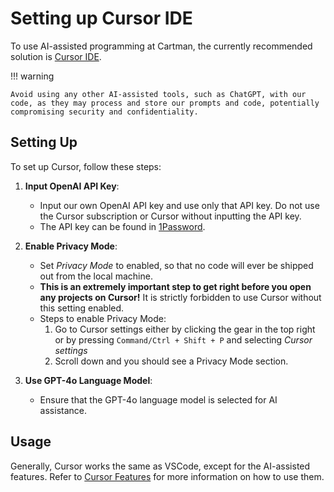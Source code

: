 # Setting up Cursor IDE

To use AI-assisted programming at Cartman, the currently recommended solution is [Cursor IDE](https://www.cursor.sh/).

!!! warning

    Avoid using any other AI-assisted tools, such as ChatGPT, with our code, as they may process and store our prompts and code, potentially compromising security and confidentiality.

## Setting Up

To set up Cursor, follow these steps:

1. **Input OpenAI API Key**:
    - Input our own OpenAI API key and use only that API key. Do not use the Cursor subscription or Cursor without inputting the API key.
    - The API key can be found in [1Password](https://start.1password.com/open/i?a=A77NHIUOAFCT3HFO4YPZHQSW3I&v=554znu2kv24b2qwaoi6j453d7y&i=eklflibejctlr4obhuq5u6jsdq&h=cartman.1password.com).

2. **Enable Privacy Mode**:
    - Set _Privacy Mode_ to enabled, so that no code will ever be shipped out from the local machine.
    - **This is an extremely important step to get right before you open any projects on Cursor!** It is strictly forbidden to use Cursor without this setting enabled.
    - Steps to enable Privacy Mode:
        1. Go to Cursor settings either by clicking the gear in the top right or by pressing `Command/Ctrl + Shift + P` and selecting _Cursor settings_
        2. Scroll down and you should see a Privacy Mode section.

3. **Use GPT-4o Language Model**:
    - Ensure that the GPT-4o language model is selected for AI assistance.

## Usage

Generally, Cursor works the same as VSCode, except for the AI-assisted features. Refer to [Cursor Features](https://www.cursor.sh/features) for more information on how to use them.

